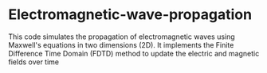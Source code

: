 # Electromagnetic-wave-propagation
This code simulates the propagation of electromagnetic waves using Maxwell's equations in two dimensions (2D). It implements the Finite Difference Time Domain (FDTD) method to update the electric and magnetic fields over time
